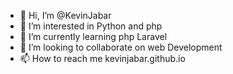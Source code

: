 - 👋 Hi, I’m @KevinJabar
- 👀 I’m interested in Python and php
- 🌱 I’m currently learning php Laravel
- 💞️ I’m looking to collaborate on web Development
- 📫 How to reach me kevinjabar.github.io

<!---
KevinJabar/KevinJabar is a ✨ special ✨ repository because its `README.md` (this file) appears on your GitHub profile.
You can click the Preview link to take a look at your changes.
--->
